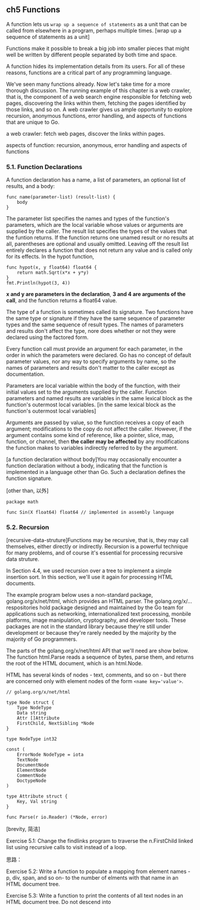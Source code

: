 ## ch5 Functions

A function lets us `wrap up a sequence of statements` as a unit that can be called from elsewhere in a program, perhaps multiple times.
[wrap up a sequence of statements as a unit]

Functions make it possible to break a big job into smaller pieces that might well be written by different people separated by both time and space.

A function hides its implementation details from its users. For all of these reasons, functions are a critical part of any programming language.


We've seen many functions already. Now let's take time for a more thorough discussion. The running example of this chapter is a web crawler,
that is, the component of a web search engine responsible for fetching web pages, discovering the links within them, fetching the pages identified by those links, and so on. A web crawler gives us ample opportunity to explore recursion, anonymous functions, error handling, and aspects of functions that are unique to Go.

a web crawler: fetch web pages, discover the links within pages.

aspects of function: recursion, anonymous, error handling and aspects of functions

### 5.1. Function Declarations

A function declaration has a name, a list of parameters, an optional list of results, and a body:

```
func name(parameter-list) (result-list) {
    body
}
```

The parameter list specifies the names and types of the function's parameters, which are the local variable whose values or arguments are supplied by the caller. The result list specifies the types of the values that the funtion returns. If the function returns one unamed result or no results at all, parentheses are optional and usually omitted. Leaving off the result list entirely declares a function that does not return any value and is called only for its effects. In the hypot function,

```
func hypot(x, y float64) float64 {
    return math.Sqrt(x*x + y*y)
}
fmt.Println(hypot(3, 4))
```

**x and y are parameters in the declaration**, **3 and 4 are arguments of the call**, and the function returns a float64 value.


The type of a function is sometimes called its signature. Two functions have the same type or signature if they have the same sequence of parameter types and the same sequence of result types. The names of parameters and results don't affect the type, nore does whether or not they were declared using the factored form.

Every function call must provide an argument for each parameter, in the order in which the parameters were declared. Go has no concept of default parameter values, nor any way to specify arguments by name, so the names of parameters and results don't matter to the caller except as documentation.

Parameters are local variable within the body of the function, with their initial values set to the arguments supplied by the caller. Function parameters and named results are variables in the same lexical block as the function's outermost local variables.
[in the same lexical block as the function's outermost local variables]


Arguments are passed by value, so the function receives a copy of each argument; modifications to the copy do not affect the caller. However, if the argument contains some kind of reference, like a pointer, slice, map, function, or channel, then **the caller may be affected** by any modifications the function makes to variables indirectly referred to by the argument.

[a function declaration without body]You may occasionally encounter a function declaration without a body, indicating that the function is implemented in a language other than Go. Such a declaration defines the function signature.

[other than, 以外]

```
package math

func Sin(X float64) float64 // implemented in assembly language

```

### 5.2. Recursion

[recursive-data-struture]Functions may be recursive, that is, they may call themselves, either directly or indirectly. Recursion is a powerful technique for many problems, and of course it's essential for processing recursive data struture. 

In Section 4.4, we used recursion over a tree to implement a simple insertion sort. In this section, we'll use it again for processing HTML documents.

The example program below uses a non-standard package, golang.org/x/net/html, which provides an HTML parser. The golang.org/x/... respositories hold package designed and maintained by the Go team for applications such as networking, internationalized text processing, monbile platforms, image manipulation, cryptography, and developer tools. These packages are not in the standard library because they're still under development or because they're rarely needed by the majority by the majority of Go programmers.

The parts of the golang.org/x/net/html API that we'll need are show below. The function html.Parse reads a sequence of bytes, parse them, and returns the root of the HTML document, which is an html.Node.

HTML has several kinds of nodes - text, comments, and so on - but there are concerned only with element nodes of the form `<name key='value'>`.

```
// golang.org/x/net/html

type Node struct {
    Type NodeType
    Data string
    Attr []Attribute
    FirstChild, NextSibling *Node
}

type NodeType int32

const (
    ErrorNode NodeType = iota
    TextNode
    DocumentNode
    ElementNode
    CommentNode
    DoctypeNode
)

type Attribute struct {
    Key, Val string
}

func Parse(r io.Reader) (*Node, error)

```

[brevity, 简洁]

Exercise 5.1: Change the findlinks program to traverse the n.FirstChild linked list using recursive calls to visit instead of a loop.
 
 思路：

Exercise 5.2: Write a function to populate a mapping from element names - p, div, span, and so on- to the number of elments with that name in an HTML document tree.

Exercise 5.3: Write a function to print the contents of all text nodes in an HTML document tree. Do not descend into <script> or <style> elements, since their contents are not visible in a web browser.

Exercise 5.4: Extend the visit function so that it extracts other kinds of links from the document, such as images, scripts, and style sheets.


### 5.3 Multiple Return Values

A function can return more than one result. We've seen many examples of functions from standard packages that return two values, the desired computational result and an error value or boolean that indicates whether the computation worked. The next example shows how to write one of our own.


Go's garbage collector recycles unused memory, but do not assume it will release unused operating system resources like open files and network connnections.

The result of calling a multi-valued function is a tuple of values. The caller of such a function must explicitly assign the values to variables if any of them are to be used:

`links, err := findLinks(url)`

A multi-valued call may appear as the sole argument when calling a function of multiple parameters. Although rarely used in production code, this feature is sometimes convenient during debugging since it lets us print all the results of a call using a single statement. The two print statements below have the same effect.

```
log.Println(findLinks(url))

links, err := findLinks(url)
log.Println(links, err)
```

Well-chosen names can document the significance of a function's results.

```
func Size(rect image.Rectangle) (width, height int)
func Split(path string) (dir, file string)
func HourMinSec(t time.Time) (hour, minute, second int)

```

[named result] In a function with named results, the operands of a return statement may be omitted. This is called __a bare return__.

[a bare return]
```
// CountWordsAndImages does an HTTP GET request for the HTML
// document url and returns the number of words and images in it.

func CountWordsAndImages(url string) (words, images int, err error) {
    resp, err := http.Get(url)
    if err != nil {
        return // return 0, 0, err
    }
    doc, err := html.Parse(resp.Body)
    resp.Body.Close()
    if err != nil {
        err = fmt.Errorf("parsing HTML: %s", err)
        return // return 0, 0, err
    }
    words, images = countWordsAndImages(doc) // compilr error
    return // return words, images, nil
}

func countWordsAndImages(n *html.Node) (words, images int) { /* ... */}
```

### 5.4 Errors

A function for which failure is an expected behavior returns an additional result, conventionally the last one.

If the failure has only one possible cause, the result is a boolean, usually called ok, as in this example of a cache lookup that always succeeds unless there was no entry for that key:

```
value, ok := cache.Lookup(key)
if !ok {
    // ... cache[key] does not exist...
}
```

The failure may have a variety of causes for which the called will need an explanation. In such cases, the type of the additional result is error.


The built-in type error is an interface type.
An error may be nil or non-nil, that nil implies success and non-nil implies failure, and that a non-nil error has an error message string which we can obtain by calling its Error method or print by calling `fmt.Println(err)` or `fmt.Printf("%v", err)`.


Usually when a function returns a non-nil error, its other results undefined and should be ignored. However, a few function may return partial results in error cases. For example, if an error occurs while reading from a filee, a call to Read returns the number of bytes it was able to read and an error value describing the problem. For correct behavior, some callers may need to process the incomplete data before handling the error, so it is important that such functions clearly document their results.

#### 5.4.1. Error-Handling Strategies

When a function call returns an error, it's the caller's responsibility to check it and take appropriate action. Depending on the situation, there may be a number of possibilities. Let's take a look at five of them.

When the error is ultimately handled by the program's main function, it should provide a clear causal chain from the root problem to the overall failure, reminiscent of a NASA accident investigation: `genesis: crashed: no parachute: G-switch failed: bad relay orientation`

Because error messages are frequently chained together, message strings should not be capitalized and newlines should be avoided.

#### 5.4.2. End of File (EOF)

```
in := bufio.NewReader(os.Stdin)
for {
    r, _, err := in.ReadRune()
    if err == io.EOF {
        break   // finished reading
    }
    if err != nil {
        return fmt.Errorf("read failed: %v", err)
    }
    // ... user...
}
```


### 5.5. Function Values

Functions are first-class values in Go: like other values, function values have types, and they may be assigned to variables or passed to or returned from functions. A function value may be called like any other function. For example:

```
func square(n int) int {return n * n}
func negative(n int) int {return -n}
func product(m, n int) int { return m * n }

f := square
fmt.Println(f(3))

f = negative
fmt.Println(negative(3))
fmt.Printf("%T\n", f)   // func(int) int

f = product // compile error: can't assign f(int, int) int to f(int) int
```